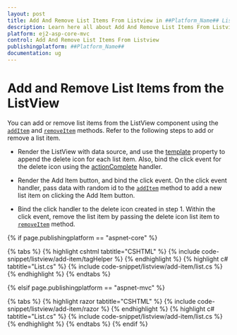 ```yaml
---
layout: post
title: Add And Remove List Items From Listview in ##Platform_Name## Listview Component
description: Learn here all about Add And Remove List Items From Listview in Syncfusion ##Platform_Name## Listview component of syncfusion and more.
platform: ej2-asp-core-mvc
control: Add And Remove List Items From Listview
publishingplatform: ##Platform_Name##
documentation: ug
---
```


# Add and Remove List Items from the ListView

You can add or remove list items from the ListView component using the [`addItem`](https://ej2.syncfusion.com/documentation/api/list-view/#additem) and [`removeItem`](https://ej2.syncfusion.com/documentation/api/list-view/#removeitem) methods.
Refer to the following steps to add or remove a list item.

* Render the ListView with data source, and use the [template](https://ej2.syncfusion.com/documentation/api/list-view/#template) property to append the delete icon
for each list item. Also, bind the click event for the delete icon using the [actionComplete](https://ej2.syncfusion.com/documentation/api/list-view/#actioncomplete) handler.

* Render the Add Item button, and bind the click event. On the click event handler, pass data with random id to the [`addItem`](https://ej2.syncfusion.com/documentation/api/list-view/#additem) method to add a new list item on clicking the Add Item button.

* Bind the click handler to the delete icon created in step 1. Within the click event, remove the list item by passing the delete icon list item to [`removeItem`](https://ej2.syncfusion.com/documentation/api/list-view/#removeitem) method.

{% if page.publishingplatform == "aspnet-core" %}

{% tabs %}
{% highlight cshtml tabtitle="CSHTML" %}
{% include code-snippet/listview/add-item/tagHelper %}
{% endhighlight %}
{% highlight c# tabtitle="List.cs" %}
{% include code-snippet/listview/add-item/list.cs %}
{% endhighlight %}
{% endtabs %}

{% elsif page.publishingplatform == "aspnet-mvc" %}

{% tabs %}
{% highlight razor tabtitle="CSHTML" %}
{% include code-snippet/listview/add-item/razor %}
{% endhighlight %}
{% highlight c# tabtitle="List.cs" %}
{% include code-snippet/listview/add-item/list.cs %}
{% endhighlight %}
{% endtabs %}
{% endif %}

